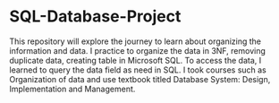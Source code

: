 # SQL-Database-Project
This repository will explore the journey to learn about organizing the information and data. 
I practice to organize the data in 3NF, removing duplicate data, creating table in Microsoft SQL.
To access the data, I learned to query the data field as need in SQL. I took courses such as Organization of data and use textbook titled Database System: Design, Implementation and Management.  

